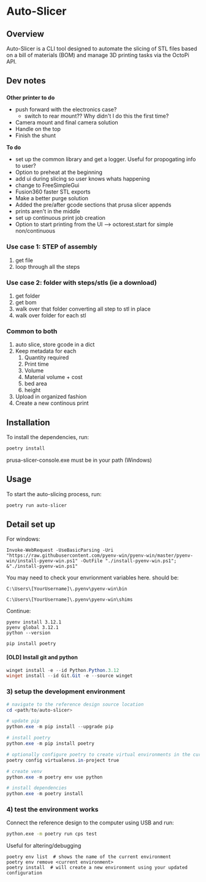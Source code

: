 
# Auto-Slicer

## Overview
Auto-Slicer is a CLI tool designed to automate the slicing of STL files based on a bill of materials (BOM) and manage 3D printing tasks via the OctoPi API.


## Dev notes
### 
**Other printer to do**
- push forward with the electronics case?
   - switch to rear mount?? Why didn't I do this the first time?
- Camera mount and final camera solution
- Handle on the top
- Finish the shunt

**To do**
- set up the common library and get a logger. Useful for propogating info to user?
- Option to preheat at the beginning
- add ui during slicing so user knows whats happening
- change to FreeSimpleGui
- Fusion360 faster STL exports
-  Make a better purge solution
-   Added the pre/after gcode sections that prusa slicer appends
-   prints aren't in the middle
-   set up continuous print job creation
- Option to start printing from the UI --> octorest.start for simple non/continuous


### Use case 1: STEP of assembly
1. get file
2. loop through all the steps


### Use case 2: folder with steps/stls (ie a download)
1. get folder
2. get bom
3. walk over that folder converting all step to stl in place
4. walk over folder for each stl

### Common to both
   1. auto slice, store gcode in a dict
   2. Keep metadata for each
      1. Quantity required
      2. Print time
      3. Volume
      4. Material volume + cost
      5. bed area
      6. height
   3. Upload in organized fashion
   4. Create a new continous print 


## Installation
To install the dependencies, run:
```bash
poetry install
```

prusa-slicer-console.exe must be in your path (Windows)

## Usage
To start the auto-slicing process, run:
```bash
poetry run auto-slicer
```

## Detail set up

For windows:
```
Invoke-WebRequest -UseBasicParsing -Uri "https://raw.githubusercontent.com/pyenv-win/pyenv-win/master/pyenv-win/install-pyenv-win.ps1" -OutFile "./install-pyenv-win.ps1"; &"./install-pyenv-win.ps1"
```

You may need to check your envrionment variables here. should be:
```
C:\Users\[YourUsername]\.pyenv\pyenv-win\bin

C:\Users\[YourUsername]\.pyenv\pyenv-win\shims
```

Continue:
```
pyenv install 3.12.1
pyenv global 3.12.1
python --version

pip install poetry
```


#### [OLD] Install git and python
```powershell
winget install -e --id Python.Python.3.12
winget install --id Git.Git -e --source winget
```

### 3) setup the development environment
```powershell
# navigate to the reference design source location
cd <path/to/auto-slicer>

# update pip
python.exe -m pip install --upgrade pip

# install poetry
python.exe -m pip install poetry

# optionally configure poetry to create virtual environments in the current package (allows vscode to detect)
poetry config virtualenvs.in-project true

# create venv
python.exe -m poetry env use python

# install dependencies
python.exe -m poetry install
```

### 4) test the environment works
Connect the reference design to the computer using USB and run:
```bash
python.exe -m poetry run cps test
```

Useful for altering/debugging
```
poetry env list  # shows the name of the current environment
poetry env remove <current environment>
poetry install  # will create a new environment using your updated configuration
```
